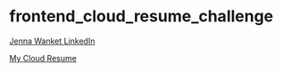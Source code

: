# frontend_cloud_resume_challenge

[Jenna Wanket LinkedIn](https://www.linkedin.com/in/jenna-wanket/)

[My Cloud Resume](https://jennawanket.com)
